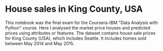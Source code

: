 # House sales in King County, USA
This notebook was the final exam for the Coursera-IBM "Data Analysis with Python" course. Here I analysed the market price houses and predicted prices using attributes or features. The dataset contains house sale prices for King County (USA), which includes Seattle. It includes homes sold between May 2014 and May 2015.

